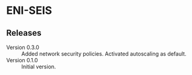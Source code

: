 # ENI-SEIS

## Releases

<dl>

  <dt>Version 0.3.0</dt>
  <dd>Added network security policies. Activated autoscaling as default.</dd>

  <dt>Version 0.1.0</dt>
  <dd>Initial version.</dd>

</dl>

